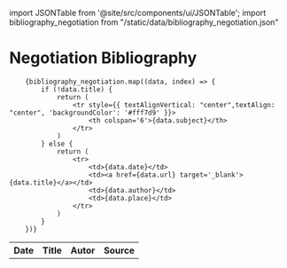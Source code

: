 import JSONTable from '@site/src/components/ui/JSONTable';
import bibliography_negotiation from "/static/data/bibliography_negotiation.json"

# Negotiation Bibliography

  <table>
		<tr style={{ textAlignVertical: "center", textAlign: "center", 'color': '#000000', 'backgroundColor': '#f0f0f0' }}>
			<th>Date</th>
			<th>Title</th>
			<th>Autor</th>
			<th>Source</th>
		</tr>
	
		{bibliography_negotiation.map((data, index) => {
			if (!data.title) {
				return (
					<tr style={{ textAlignVertical: "center",textAlign: "center", 'backgroundColor': '#fff7d9' }}>
						<th colspan='6'>{data.subject}</th>
					</tr>
				)
			} else {
				return (
					<tr>
						<td>{data.date}</td>
						<td><a href={data.url} target='_blank'>{data.title}</a></td>
						<td>{data.author}</td>
						<td>{data.place}</td>
					</tr>
				)
			}
		})}
    
  </table>
